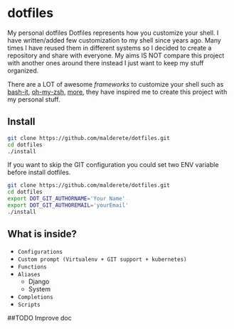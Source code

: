 dotfiles
========

My personal dotfiles
Dotfiles represents how you customize your shell.
I have written/added few customization to my shell since years ago. Many times I have reused them in different systems so I decided to create a repository and share with everyone.
My aims IS NOT compare this project with another ones around there instead I just want to keep my stuff organized.

There are a LOT of awesome *frameworks* to customize your shell such as [bash-it](https://github.com/revans/bash-it), [oh-my-zsh](https://github.com/robbyrussell/oh-my-zsh), [more](http://dotfiles.github.io/), they have inspired me to create this project with my personal stuff.

## Install
```sh
git clone https://github.com/malderete/dotfiles.git
cd dotfiles
./install
```

If you want to skip the GIT configuration you could set two ENV variable before install dotfiles.
```sh
git clone https://github.com/malderete/dotfiles.git
cd dotfiles
export DOT_GIT_AUTHORNAME='Your Name'
export DOT_GIT_AUTHOREMAIL='yourEmail'
./install
```


## What is inside?
* `Configurations`
* `Custom prompt (Virtualenv + GIT support + kubernetes)`
* `Functions`
* `Aliases`
    * Django
    * System
* `Completions`
* `Scripts`


##TODO
Improve doc
